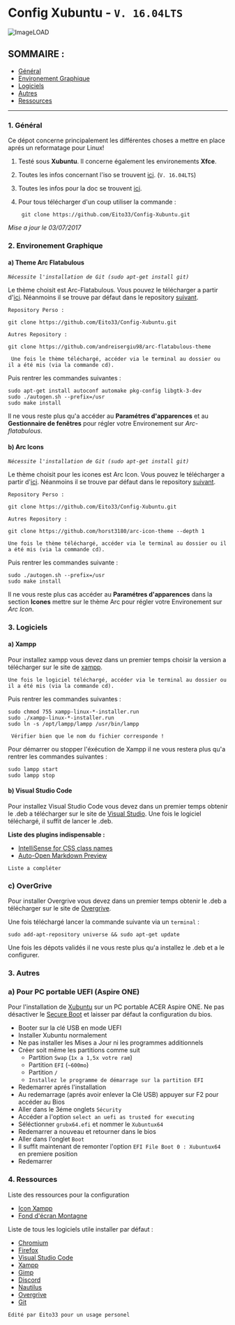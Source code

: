 # Config Xubuntu - `V. 16.04LTS`
![ImageLOAD](http://i.imgur.com/Hs1aI7b.png)

## SOMMAIRE : 

* [Général](https://github.com/Eito33/Config-Xubuntu#1-général)
* [Environement Graphique](https://github.com/Eito33/Config-Xubuntu#2-environement-graphique)
* [Logiciels](https://github.com/Eito33/Config-Xubuntu#3-logiciels)
* [Autres](https://github.com/Eito33/Config-Xubuntu#3-autres)
* [Ressources](https://github.com/Eito33/Config-Xubuntu#4-ressources)


------------------------------


### 1. Général

Ce dépot concerne principalement les différentes choses a mettre en place aprés un reformatage pour Linux!

1. Testé sous **Xubuntu**. Il concerne également les environements **Xfce**.
2. Toutes les infos concernant l'iso se trouvent [ici](http://xubuntu.fr/). (`V. 16.04LTS`)
3. Toutes les infos pour la doc se trouvent [ici](https://doc.ubuntu-fr.org/).
4. Pour tous télécharger d'un coup utiliser la commande :

        git clone https://github.com/Eito33/Config-Xubuntu.git


*Mise a jour le 03/07/2017* 

### 2. Environement Graphique

#### a) Theme Arc Flatabulous
*` Nécessite l'installation de Git (sudo apt-get install git) `*

Le thème choisit est Arc-Flatabulous. Vous pouvez le télécharger a partir d'[ici](https://github.com/Eito33/Config-Xubuntu/tree/master/theme/arc-flatabulous).
Néanmoins il se trouve par défaut dans le repository [suivant](https://github.com/andreisergiu98/arc-flatabulous-theme).

`Repository Perso :`

    git clone https://github.com/Eito33/Config-Xubuntu.git
  
 `Autres Repository :`

    git clone https://github.com/andreisergiu98/arc-flatabulous-theme
 
 
` Une fois le thème téléchargé, accéder via le terminal au dossier ou il a été mis (via la commande cd).`

Puis rentrer les commandes suivantes :

    sudo apt-get install autoconf automake pkg-config libgtk-3-dev
    sudo ./autogen.sh --prefix=/usr
    sudo make install

Il ne vous reste plus qu'a accéder au **Paramétres d'apparences** et au **Gestionnaire de fenêtres** pour régler votre Environement sur *Arc-flatabulous*.


#### b) Arc Icons
*` Nécessite l'installation de Git (sudo apt-get install git) `*

Le thème choisit pour les icones est Arc Icon. Vous pouvez le télécharger a partir d'[ici](https://github.com/Eito33/Config-Xubuntu/tree/master/theme/arc-icon).
Néanmoins il se trouve par défaut dans le repository [suivant](https://github.com/horst3180/arc-icon-theme).

`Repository Perso :`

    git clone https://github.com/Eito33/Config-Xubuntu.git
  
 `Autres Repository :`

    git clone https://github.com/horst3180/arc-icon-theme --depth 1
 
 
`Une fois le thème téléchargé, accéder via le terminal au dossier ou il a été mis (via la commande cd).`

Puis rentrer les commandes suivante :

    sudo ./autogen.sh --prefix=/usr
    sudo make install

Il ne vous reste plus cas accéder au **Paramétres d'apparences** dans la section **Icones** mettre sur le thème Arc pour régler votre Environement sur *Arc Icon*.


### 3. Logiciels

#### a) Xampp

Pour installez xampp vous devez dans un premier temps choisir la version a télécharger sur le site de [xampp](https://www.apachefriends.org/fr/download.html).

`Une fois le logiciel téléchargé, accéder via le terminal au dossier ou il a été mis (via la commande cd).`

Puis rentrer les commandes suivantes : 

    sudo chmod 755 xampp-linux-*-installer.run
    sudo ./xampp-linux-*-installer.run
    sudo ln -s /opt/lampp/lampp /usr/bin/lampp

` Vérifier bien que le nom du fichier corresponde !`

Pour démarrer ou stopper l'éxécution de Xampp il ne vous restera plus qu'a rentrer les commandes suivantes :

    sudo lampp start
    sudo lampp stop


#### b) Visual Studio Code

Pour installez Visual Studio Code vous devez dans un premier temps obtenir le .deb a télécharger sur le site de [Visual Studio](https://code.visualstudio.com/).
Une fois le logiciel téléchargé, il suffit de lancer le .deb.

**Liste des plugins indispensable :**
* [IntelliSense for CSS class names](https://marketplace.visualstudio.com/items?itemName=Zignd.html-css-class-completion)
* [Auto-Open Markdown Preview](https://marketplace.visualstudio.com/items?itemName=hnw.vscode-auto-open-markdown-preview)

`Liste a compléter`


### c) OverGrive

Pour installer Overgrive vous devez dans un premier temps obtenir le .deb a télécharger sur le site de [Overgrive](https://www.thefanclub.co.za/overgrive).

Une fois téléchargé lancer la commande suivante via un `terminal` :

    sudo add-apt-repository universe && sudo apt-get update


Une fois les dépots validés il ne vous reste plus qu'a installez le .deb et a le configurer.


### 3. Autres

### a) Pour PC portable UEFI (Aspire ONE)

Pour l'installation de [Xubuntu](https://doc.ubuntu-fr.org/uefi) sur un PC portable ACER Aspire ONE.
 Ne pas désactiver le [Secure Boot](https://forum.ubuntu-fr.org/viewtopic.php?pid=21468818#p21468818) et laisser par défaut la configuration du bios.

* Booter sur la clé USB en mode UEFI
* Installer Xubuntu normalement
* Ne pas installer les Mises a Jour ni les programmes additionnels
* Créer soit même les partitions comme suit 
    * Partition `Swap` (`1x a 1,5x votre ram`)
    * Partition `EFI` (`~600mo`)
    * Partition `/` 
    * `Installez le programme de démarrage sur la partition EFI`
* Redemarrer aprés l'installation
* Au redemarrage (aprés avoir enlever la Clé USB) appuyer sur F2 pour accéder au Bios
* Aller dans le 3éme onglets `Sécurity`
* Accéder a l'option `select an uefi as trusted for executing`
* Séléctionner `grubx64.efi` et nommer le `Xubuntux64`
* Redemarrer a nouveau et retourner dans le bios
* Aller dans l'onglet `Boot`
* Il suffit maintenant de remonter l'option `EFI File Boot 0 : Xubuntux64` en premiere position
* Redemarrer

### 4. Ressources

Liste des ressources pour la configuration

* [Icon Xampp](https://drive.google.com/drive/folders/0B8eas3cznJoBRGxHdVlFeHJUX0E?usp=sharing)
* [Fond d'écran Montagne](https://drive.google.com/drive/folders/0B8eas3cznJoBRGxHdVlFeHJUX0E?usp=sharing)

Liste de tous les logiciels utile installer par défaut :

* [Chromium](https://doc.ubuntu-fr.org/chromium-browser)
* [Firefox](https://doc.ubuntu-fr.org/firefox)
* [Visual Studio Code](https://code.visualstudio.com/)
* [Xampp](https://doc.ubuntu-fr.org/xampp)
* [Gimp](https://doc.ubuntu-fr.org/gimp)
* [Discord](https://doc.ubuntu-fr.org/discord)
* [Nautilus](https://doc.ubuntu-fr.org/nautilus)
* [Overgrive](https://doc.ubuntu-fr.org/google_drive)
* [Git](https://doc.ubuntu-fr.org/git)


` Edité par Eito33 pour un usage personel `